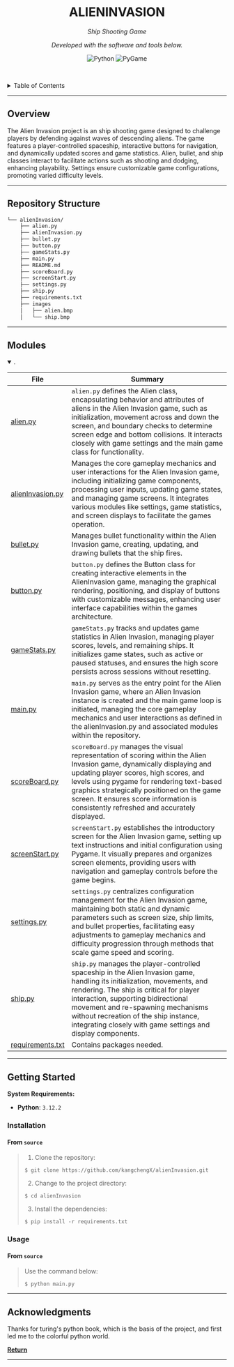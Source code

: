 <p align="center">
    <h1 align="center">ALIENINVASION</h1>
</p>
<p align="center">
    <em>Ship Shooting Game</em>
</p>
<p align="center">
		<em>Developed with the software and tools below.</em>
</p>
<p align="center">
	<img src="https://img.shields.io/badge/Python-3776AB.svg?style=default&logo=Python&logoColor=white" alt="Python">
   <img src="https://img.shields.io/badge/Pygame-3776AB.svg?style=default&logo=pygame&logoColor=white" alt="PyGame">
</p>

<br><!-- TABLE OF CONTENTS -->
<details>
  <summary>Table of Contents</summary><br>

- [Overview](#overview)
- [Repository Structure](#repository-structure)
- [Modules](#modules)
- [Getting Started](#getting-started)
  - [Installation](#installation)
  - [Usage](#usage)
- [Acknowledgments](#-acknowledgments)
</details>
<hr>

##  Overview

The Alien Invasion project is an ship shooting game designed to challenge players by defending against waves of descending aliens. The game features a player-controlled spaceship, interactive buttons for navigation, and dynamically updated scores and game statistics. Alien, bullet, and ship classes interact to facilitate actions such as shooting and dodging, enhancing playability. Settings ensure customizable game configurations, promoting varied difficulty levels.

---

##  Repository Structure

```sh
└── alienInvasion/
    ├── alien.py
    ├── alienInvasion.py
    ├── bullet.py
    ├── button.py
    ├── gameStats.py
    ├── main.py
    ├── README.md
    ├── scoreBoard.py
    ├── screenStart.py
    ├── settings.py
    ├── ship.py
    ├── requirements.txt
    ├── images
    │   ├── alien.bmp
    │   └── ship.bmp
```

---

##  Modules

<details open><summary>.</summary>

| File                                 | Summary |
| ---                                  | --- |
| [alien.py](alien.py)                 | `alien.py` defines the Alien class, encapsulating behavior and attributes of aliens in the Alien Invasion game, such as initialization, movement across and down the screen, and boundary checks to determine screen edge and bottom collisions. It interacts closely with game settings and the main game class for functionality.                   |
| [alienInvasion.py](alienInvasion.py) | Manages the core gameplay mechanics and user interactions for the Alien Invasion game, including initializing game components, processing user inputs, updating game states, and managing game screens. It integrates various modules like settings, game statistics, and screen displays to facilitate the games operation.                         |
| [bullet.py](bullet.py)               | Manages bullet functionality within the Alien Invasion game, creating, updating, and drawing bullets that the ship fires.                     |
| [button.py](button.py)               | `button.py` defines the Button class for creating interactive elements in the AlienInvasion game, managing the graphical rendering, positioning, and display of buttons with customizable messages, enhancing user interface capabilities within the games architecture.                                                                               |
| [gameStats.py](gameStats.py)         | `gameStats.py` tracks and updates game statistics in Alien Invasion, managing player scores, levels, and remaining ships. It initializes game states, such as active or paused statuses, and ensures the high score persists across sessions without resetting.                                                                                        |
| [main.py](main.py)                   | `main.py` serves as the entry point for the Alien Invasion game, where an Alien Invasion instance is created and the main game loop is initiated, managing the core gameplay mechanics and user interactions as defined in the alienInvasion.py and associated modules within the repository.                                                          |
| [scoreBoard.py](scoreBoard.py)       | `scoreBoard.py` manages the visual representation of scoring within the Alien Invasion game, dynamically displaying and updating player scores, high scores, and levels using pygame for rendering text-based graphics strategically positioned on the game screen. It ensures score information is consistently refreshed and accurately displayed.   |
| [screenStart.py](screenStart.py)     | `screenStart.py` establishes the introductory screen for the Alien Invasion game, setting up text instructions and initial configuration using Pygame. It visually prepares and organizes screen elements, providing users with navigation and gameplay controls before the game begins.                                                               |
| [settings.py](settings.py)           | `settings.py` centralizes configuration management for the Alien Invasion game, maintaining both static and dynamic parameters such as screen size, ship limits, and bullet properties, facilitating easy adjustments to gameplay mechanics and difficulty progression through methods that scale game speed and scoring.                              |
| [ship.py](ship.py)                   | `ship.py` manages the player-controlled spaceship in the Alien Invasion game, handling its initialization, movements, and rendering. The ship is critical for player interaction, supporting bidirectional movement and re-spawning mechanisms without recreation of the ship instance, integrating closely with game settings and display components. |
| [requirements.txt](requirements.txt)                   | Contains packages needed. |

</details>

---

##  Getting Started

**System Requirements:**

* **Python**: `3.12.2`

###  Installation

<h4>From <code>source</code></h4>

> 1. Clone the repository:
>
> ```console
> $ git clone https://github.com/kangchengX/alienInvasion.git
> ```
>
> 2. Change to the project directory:
> ```console
> $ cd alienInvasion
> ```
>
> 3. Install the dependencies:
> ```console
> $ pip install -r requirements.txt
> ```

###  Usage

<h4>From <code>source</code></h4>

> Use the command below:
> ```console
> $ python main.py
> ```

---

##  Acknowledgments

Thanks for turing's python book, which is the basis of the project, and first led me to the colorful python world.

[**Return**](#overview)

---
